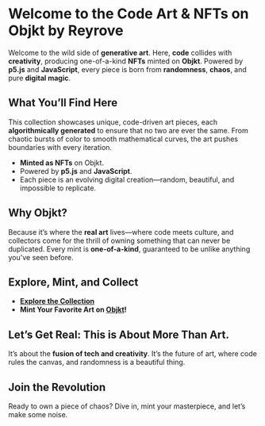 # Welcome to the **Code Art** & **NFTs** on **Objkt** by **Reyrove**

Welcome to the wild side of **generative art**. Here, **code** collides with **creativity**, producing one-of-a-kind **NFTs** minted on **Objkt**. Powered by **p5.js** and **JavaScript**, every piece is born from **randomness**, **chaos**, and pure **digital magic**.

## **What You’ll Find Here**

This collection showcases unique, code-driven art pieces, each **algorithmically generated** to ensure that no two are ever the same. From chaotic bursts of color to smooth mathematical curves, the art pushes boundaries with every iteration.

- **Minted as NFTs** on Objkt.
- Powered by **p5.js** and **JavaScript**.
- Each piece is an evolving digital creation—random, beautiful, and impossible to replicate.

## **Why Objkt?**
Because it’s where the **real art** lives—where code meets culture, and collectors come for the thrill of owning something that can never be duplicated. Every mint is **one-of-a-kind**, guaranteed to be unlike anything you've seen before.

## **Explore, Mint, and Collect**

- **[Explore the Collection](https://objkt.com/users/tz1RXsijmPeeF1kPyrhd8Hkm2RskJAeU3si5/collections)**  
- **Mint Your Favorite Art on [Objkt](https://objkt.com/)!**

## **Let’s Get Real: This is About More Than Art.**

It’s about the **fusion of tech and creativity**. It’s the future of art, where code rules the canvas, and randomness is a beautiful thing.

## **Join the Revolution**

Ready to own a piece of chaos? Dive in, mint your masterpiece, and let’s make some noise.
